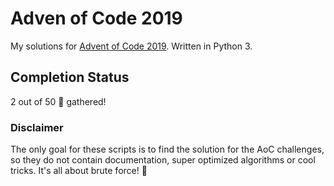 # Adven of Code 2019 #

My solutions for [Advent of Code 2019](https://adventofcode.com/2019). Written in Python 3.

## Completion Status ##

2 out of 50 🌟 gathered!

### Disclaimer ###

The only goal for these scripts is to find the solution for the AoC challenges, so they do not contain documentation, super optimized algorithms or cool tricks. It's all about brute force! 💪
